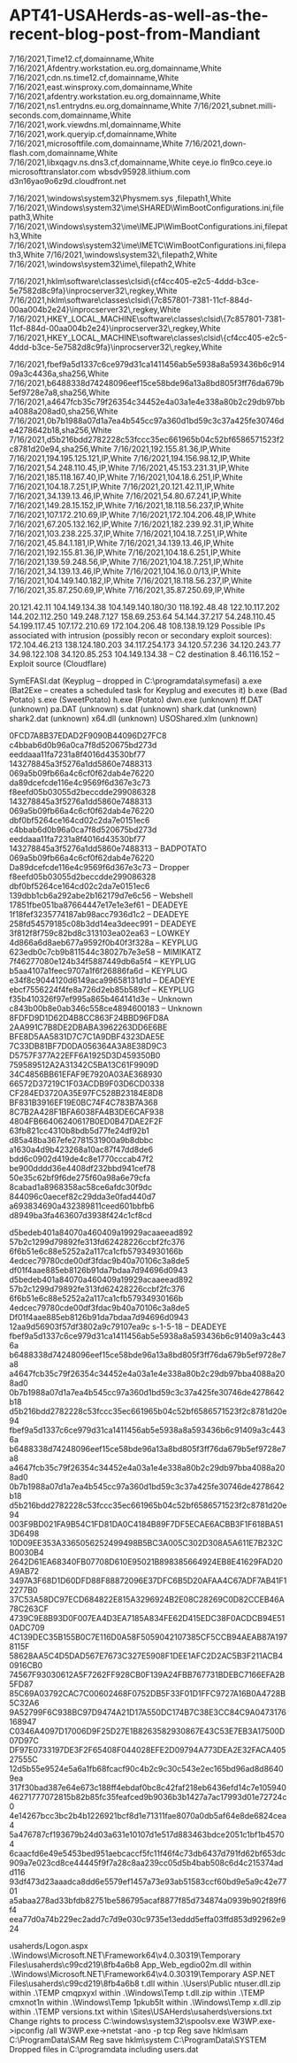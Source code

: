 # APT41-USAHerds-as-well-as-the-recent-blog-post-from-Mandiant

7/16/2021,Time12.cf,domainname,White
7/16/2021,Afdentry.workstation.eu.org,domainname,White
7/16/2021,cdn.ns.time12.cf,domainname,White
7/16/2021,east.winsproxy.com,domainname,White
7/16/2021,afdentry.workstation.eu.org,domainname,White
7/16/2021,ns1.entrydns.eu.org,domainname,White
7/16/2021,subnet.milli-seconds.com,domainname,White
7/16/2021,work.viewdns.ml,domainname,White
7/16/2021,work.queryip.cf,domainname,White
7/16/2021,microsoftfile.com,domainname,White
7/16/2021,down-flash.com,domainname,White
7/16/2021,libxqagv.ns.dns3.cf,domainname,White
ceye.io
fln9co.ceye.io
microsofttranslator.com
wbsdv95928.lithium.com
d3n16yao9o6z9d.cloudfront.net



7/16/2021,\\windows\\system32\\Physmem.sys ,filepath1,White
7/16/2021,\\Windows\\system32\\ime\\SHARED\\WimBootConfigurations.ini,filepath3,White
7/16/2021,\\Windows\\system32\\ime\\IMEJP\\WimBootConfigurations.ini,filepath3,White
7/16/2021,\\Windows\\system32\\ime\\IMETC\\WimBootConfigurations.ini,filepath3,White
7/16/2021,\\windows\\system32\\,filepath2,White
7/16/2021,\\windows\\system32\\ime\\,filepath2,White

7/16/2021,hklm\\software\\classes\\clsid\\{cf4cc405-e2c5-4ddd-b3ce-5e7582d8c9fa}\\inprocserver32\\,regkey,White
7/16/2021,hklm\\software\\classes\\clsid\\{7c857801-7381-11cf-884d-00aa004b2e24}\\inprocserver32\\,regkey,White
7/16/2021,HKEY_LOCAL_MACHINE\\software\\classes\\clsid\\{7c857801-7381-11cf-884d-00aa004b2e24}\\inprocserver32\\,regkey,White
7/16/2021,HKEY_LOCAL_MACHINE\\software\\classes\\clsid\\{cf4cc405-e2c5-4ddd-b3ce-5e7582d8c9fa}\\inprocserver32\\,regkey,White

7/16/2021,fbef9a5d1337c6ce979d31ca1411456ab5e5938a8a593436b6c91409a3c4436a,sha256,White
7/16/2021,b6488338d74248096eef15ce58bde96a13a8bd805f3ff76da679b5ef9728e7a8,sha256,White
7/16/2021,a4647fcb35c79f26354c34452e4a03a1e4e338a80b2c29db97bba4088a208ad0,sha256,White
7/16/2021,0b7b1988a07d1a7ea4b545cc97a360d1bd59c3c37a425fe30746de4278642b18,sha256,White
7/16/2021,d5b216bdd2782228c53fccc35ec661965b04c52bf6586571523f2c8781d20e94,sha256,White
7/16/2021,192.155.81.36,IP,White
7/16/2021,194.195.125.121,IP,White
7/16/2021,194.156.98.12,IP,White
7/16/2021,54.248.110.45,IP,White
7/16/2021,45.153.231.31,IP,White
7/16/2021,185.118.167.40,IP,White
7/16/2021,104.18.6.251,IP,White
7/16/2021,104.18.7.251,IP,White
7/16/2021,20.121.42.11,IP,White
7/16/2021,34.139.13.46,IP,White
7/16/2021,54.80.67.241,IP,White
7/16/2021,149.28.15.152,IP,White
7/16/2021,18.118.56.237,IP,White
7/16/2021,107.172.210.69,IP,White
7/16/2021,172.104.206.48,IP,White
7/16/2021,67.205.132.162,IP,White
7/16/2021,182.239.92.31,IP,White
7/16/2021,103.238.225.37,IP,White
7/16/2021,104.18.7.251,IP,White
7/16/2021,45.84.1.181,IP,White
7/16/2021,34.139.13.46,IP,White
7/16/2021,192.155.81.36,IP,White
7/16/2021,104.18.6.251,IP,White
7/16/2021,139.59.248.56,IP,White
7/16/2021,104.18.7.251,IP,White
7/16/2021,34.139.13.46,IP,White
7/16/2021,104.16.0.0/13,IP,White
7/16/2021,104.149.140.182,IP,White
7/16/2021,18.118.56.237,IP,White
7/16/2021,35.87.250.69,IP,White
7/16/2021,35.87.250.69,IP,White

20.121.42.11
104.149.134.38
104.149.140.180/30
118.192.48.48
122.10.117.202
144.202.112.250
149.248.7.127
158.69.253.64
54.144.37.217
54.248.110.45
54.199.117.45
107.172.210.69
172.104.206.48
108.138.19.129
Possible IPs associated with intrusion (possibly recon or secondary exploit sources):
172.104.46.213
138.124.180.203
34.117.254.173
34.120.57.236
34.120.243.77
34.98.122.108
34.120.85.253
104.149.134.38 – C2 destination 
8.46.116.152 – Exploit source (Cloudflare)

SymEFASI.dat (Keyplug – dropped in C:\programdata\symefasi\)
a.exe (Bat2Exe – creates a scheduled task for Keyplug and executes it)
b.exe (Bad Potato) 
s.exe (SweetPotato) 
h.exe (Potato) 
dwn.exe (unknown)
ff.DAT (unknown)
pa.DAT (unknown)
s.dat (unknown)
shark.dat (unknown)
shark2.dat (unknown)
x64.dll (unknown)
USOShared.xlm (unknown)


0FCD7A8B37EDAD2F9090B44096D27FC8
c4bbab6d0b96a0ca7f8d520675bd273d
eeddaaa11fa7231a8f4016d43530bf77
143278845a3f5276a1dd5860e7488313
069a5b09fb66a4c6cf0f62dab4e76220
da89dcefcde116e4c9569f6d367e3c73
f8eefd05b03055d2beccdde299086328
143278845a3f5276a1dd5860e7488313
069a5b09fb66a4c6cf0f62dab4e76220
dbf0bf5264ce164cd02c2da7e0151ec6
c4bbab6d0b96a0ca7f8d520675bd273d
eeddaaa11fa7231a8f4016d43530bf77
143278845a3f5276a1dd5860e7488313 – BADPOTATO
069a5b09fb66a4c6cf0f62dab4e76220
Da89dcefcde116e4c9569f6d367e3c73 – Dropper
f8eefd05b03055d2beccdde299086328
dbf0bf5264ce164cd02c2da7e0151ec6
139dbb1cb6a292abe2b162179d7e6c56 – Webshell
17851fbe051ba87664447e17e1e3ef61 – DEADEYE
1f18fef3235774187ab98acc7936d1c2 – DEADEYE
258fd54579185c08b3dd14ea3deec991 – DEADEYE
3f812f8f759c82bd8c313103ea02ea63 – LOWKEY
4d866a6d8aeb677a9592f0b40f3f328a – KEYPLUG
623edb0c7cb9b811544c38027b7e3e58 – MIMIKATZ
7f46277080e124b34f5887449db6a5f4 – KEYPLUG
b5aa4107a1feec9707a1f6f26886fa6d – KEYPLUG
e34f8c9044120d6149aca99658131d1d – DEADEYE
ebcf7556224f4fe8a726d2eb85b589cf – KEYPLUG
f35b410326f97ef995a865b464141d3e – Unknown
c843b00b8e0ab346c558ce4894600183 – Unknown
8FDFD9D1D62D4B8CC863F24BBD96FD8A 
2AA991C7B8DE2DBABA3962263DD6E6BE
BFE8D5AA5831D7C7C1A9DBF4323DAE5E 
7C33DB81BF7D0DA056364A3A8E38D9C3 
D5757F377A22EFF6A1925D3D459350B0 
759589512A2A31342C5BA13C61F9909D 
34C4856BB61EFAF9E7920A03AE368930 
66572D37219C1F03ACDB9F03D6CD0338 
CF284ED3720A35E97FC528B23184E8D8 
BF831B3916EF19E0BC74F4C783B7A368 
8C7B2A428F1BFA6038FA4B3DE6CAF938 
4804FB66406240617B0ED0B47DAE2F2F 
63fb821cc4310b8bdb5d77fe24df92b1 
d85a48ba367efe2781531900a9b8dbbc 
a1630a4d9b423268a10ac87f47dd8de6 
bdd6c0902d419de4c8e1770cccab47f2 
be900dddd36e4408df232bbd941cef78 
50e35c62bf9f6de275f60a98a6e79cfa 
8cabad1a8968358ac58ce6afdc30f9dc 
844096c0aecef82c29dda3e0fad440d7 
a693834690a432389811ceed601bbfb6 
d8949ba3fa463607d3938f424c1cf8cd 

d5bedeb401a84070a460409a19929acaaeead892
57b2c1299d79892fe313fd62428226ccbf2fc376
6f6b51e6c88e5252a2a117ca1cfb57934930166b
4edcec79780cde00df3fdac9b40a70106c3a8de5
df01f4aae885eb8126b91da7bdaa7d94696d0943
d5bedeb401a84070a460409a19929acaaeead892
57b2c1299d79892fe313fd62428226ccbf2fc376
6f6b51e6c88e5252a2a117ca1cfb57934930166b
4edcec79780cde00df3fdac9b40a70106c3a8de5
Df01f4aae885eb8126b91da7bdaa7d94696d0943
12aa9d56903f57df3802a9c79107ea9c s-1-5-18 – DEADEYE
fbef9a5d1337c6ce979d31ca1411456ab5e5938a8a593436b6c91409a3c4436a
b6488338d74248096eef15ce58bde96a13a8bd805f3ff76da679b5ef9728e7a8
a4647fcb35c79f26354c34452e4a03a1e4e338a80b2c29db97bba4088a208ad0
0b7b1988a07d1a7ea4b545cc97a360d1bd59c3c37a425fe30746de4278642b18
d5b216bdd2782228c53fccc35ec661965b04c52bf6586571523f2c8781d20e94
fbef9a5d1337c6ce979d31ca1411456ab5e5938a8a593436b6c91409a3c4436a
b6488338d74248096eef15ce58bde96a13a8bd805f3ff76da679b5ef9728e7a8
a4647fcb35c79f26354c34452e4a03a1e4e338a80b2c29db97bba4088a208ad0
0b7b1988a07d1a7ea4b545cc97a360d1bd59c3c37a425fe30746de4278642b18
d5b216bdd2782228c53fccc35ec661965b04c52bf6586571523f2c8781d20e94
003F9BD021FA9B54C1FD81DA0C4184B89F7DF5ECAE6ACBB3F1F618BA513D6498
10D09EE353A3365056252499498B5BC3A005C302D308A5A611E7B232CB0030B4
2642D61EA68340FB07708D610E95021B898385664924EB8E41629FAD20A9AB72
3497A3F68D1D60DFD88F88872096E37DFC6B5D20AFAA4C67ADF7AB41F12277B0
37C53A58DC97ECD684822E815A3296924B2E08C28269C0D82CCEB46A78C263CF
4739C9E8B93D0F007EA4D3EA7185A834FE62D415EDC38F0ACDCB94E510ADC709
4C139DEC35B155B0C7E116D0A58F5059042107385CF5CCB94AEAB87A1978115F
58628AA5C4D5DAD567E7673C327E5908F1DEE1AFC2D2AC5B3F211ACB40916CB0
74567F93030612A5F7262FF928CB0F139A24FBB767731BDEBC7166EFA2B5FD87
85C69A03792CAC7C00602468F0752DB5F33F01D1FFC9727A16B0A4728B5C32A6
9A52799F6C938BC97D9474A21D17A550DC174B7C38E3CC84C9A0473176168947
C0346A4097D17006D9F25D27E1B8263582930867E43C53E7EB3A17500D07D97C
DF97E0733197DE3F2F65408F044028EFE2D09794A773DEA2E32FACA40527555C
12d5b55e9524e5a6a1fb68fcacf90c4b2c9c30c543e2ec165bd96ad8d86409ea
317f30bad387e64e673c188ff4ebdaf0bc8c42faf218eb6436efd14c7e105940
46271777072815b82b85fc35feafced9b9036b3b1427a7ac17993d01e72724c0
4e14267bcc3bc2b4b1226921bcf8d1e71311fae8070a0db5af64e8de6824cea4
5a476787cf193679b24d03a631e10107d1e517d883463bdce2051c1bf1b45704
6caacfd6e49e5453bed951aebcaccf5fc11f46f4c73db6437d791fd62bf653dc
909a7e023cd8ce44445f9f7a28c8aa239cc05d5b4bab508c6d4c215374add116
93df473d23aaadca8dd6e5579ef1457a73e93ab51583ccf60bd9e5a9c42e7701
a5abaa278ad33bfdb82751be586795acaf8877f85d734874a0939b902f89f6f4
eea77d0a74b229ec2add7c7d9e030c9735e13eddd5effa03ffd853d92962e924


usaherds/Logon.aspx 
.\Windows\Microsoft.NET\Framework64\v4.0.30319\Temporary 
Files\usaherds\c99cd219\8fb4a6b8
App_Web_egdio02m.dll within .\Windows\Microsoft.NET\Framework64\v4.0.30319\Temporary
ASP.NET Files\usaherds\c99cd219\8fb4a6b8
t.dll within .\Users\Public
ntuser.dll.zip within .\TEMP
cmqpxyxl within .\Windows\Temp
t.dll.zip within .\TEMP
cmxnot1n within .\Windows\Temp
1pkub5lt within .\Windows\Temp
x.dll.zip within .\TEMP
versions.txt within \Sites\USAHerds\usaherds\versions.txt
Change rights to process C:\windows\system32\spoolsv.exe
W3WP.exe->ipconfig /all
W3WP.exe->netstat -ano -p tcp
Reg save hklm\sam C:\ProgramData\SAM
Reg save hklm\system C:\ProgramData\SYSTEM
Dropped files in C:\programdata including users.dat
